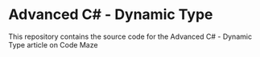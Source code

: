 # Advanced C# - Dynamic Type
This repository contains the source code for the Advanced C# - Dynamic Type article on Code Maze
